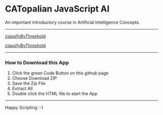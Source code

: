 # CATopalian JavaScript AI
An important introductory course in Artificial Intelligence Concepts.

---

[classifyByThreshold](src/js/classifier/threshold/classifyByThreshold.md)  

[classifyByThreshold](src/js/classifier/threshold/classifyByThreshold.js)  

---

### How to Download this App
1. Click the green Code Button on this github page
2. Choose Download ZIP
3. Save the Zip File
4. Extract All
5. Double click the HTML file to start the App

---

Happy Scripting :-)





